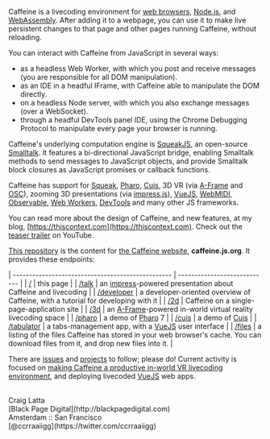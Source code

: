 Caffeine is a livecoding environment for [web browsers](https://developer.mozilla.org/en-US), [Node.js](https://en.wikipedia.org/wiki/Node.js), and [WebAssembly](https://en.wikipedia.org/wiki/WebAssembly). After adding it to a webpage, you can use it to make live persistent changes to that page and other pages running Caffeine, without reloading.

You can interact with Caffeine from JavaScript in several ways:

- as a headless Web Worker, with which you post and receive messages (you are responsible for all DOM manipulation).
- as an IDE in a headful IFrame, with Caffeine able to manipulate the DOM directly.
- on a headless Node server, with which you also exchange messages (over a WebSocket).
- through a headful DevTools panel IDE, using the Chrome Debugging Protocol to manipulate every page your browser is running.

Caffeine's underlying computation engine is [SqueakJS](https://squeak.js.org), an open-source [Smalltalk](https://en.wikipedia.org/wiki/Smalltalk). It features a bi-directional JavaScript bridge, enabling Smalltalk methods to send messages to JavaScript objects, and provide Smalltalk block closures as JavaScript promises or callback functions.

Caffeine has support for [Squeak](http://squeak.org), [Pharo](https://pharo.org), [Cuis](http://cuis-smalltalk.org), 3D VR (via [A-Frame](https://aframe.io) and [OSC](http://opensoundcontrol.org)), zooming 3D presentations (via [impress.js](https://impress.js.org)), [VueJS](https://vuejs.org), [WebMIDI](https://github.com/djipco/webmidi), [Observable](https://observablehq.com), [Web Workers](https://developer.mozilla.org/en-US/docs/Web/API/Web_Workers_API), [DevTools](https://chrome.google.com/webstore/detail/caffeine/jhbbonmkjnodgkammmgfhaljmicpeakb) and many other JS frameworks.

You can read more about the design of Caffeine, and new features, at my blog, [https://thiscontext.com](https://thiscontext.com). Check out the [teaser trailer](https://www.youtube.com/watch?v=8VzXmgAQWjc&t=8s) on YouTube.

[This repository](https://github.com/ccrraaiigg/caffeine) is the content for [the Caffeine website](https://caffeine.js.org), **caffeine.js.org**. It provides these endpoints:

| ------------------------------------------------- | ---------------------------- |
| [/](https://caffeine.js.org/)                     | this page  |
| [/talk](https://caffeine.js.org/talk)             | an [impress](https://impress.js.org)-powered presentation about Caffeine and livecoding |
| [/developer](https://caffeine.js.org/developer)   | a developer-oriented overview of Caffeine, with a tutorial for developing with it |
| [/2d](https://caffeine.js.org/2d)               | Caffeine on a single-page-application site |
| [/3d](https://caffeine.js.org/3d)       | an [A-Frame](https://aframe.io)-powered in-world virtual reality livecoding space |
| [/pharo](https://caffeine.js.org/pharo)           | a demo of [Pharo](https://pharo.org) 7 |
| [/cuis](https://caffeine.js.org/cuis)             | a demo of [Cuis](http://cuis-smalltalk.org) |
| [/tabulator](https://caffeine.js.org/tabulator)   | a tabs-management app, with a [VueJS](https://vuejs.org) user interface |
| [/files](https://caffeine.js.org/files)           | a listing of the files Caffeine has stored in your web browser's cache. You can download files from it, and drop new files into it. |

There are [issues](https://github.com/ccrraaiigg/caffeine/issues) and [projects](https://github.com/ccrraaiigg/caffeine/projects) to follow; please do! Current activity is focused on [making Caffeine a productive in-world VR livecoding environment](https://github.com/ccrraaiigg/caffeine/projects/1), and deploying livecoded [VueJS](https://vuejs.org) web apps.


<br>
Craig Latta
<br>
[Black Page Digital](http://blackpagedigital.com)
<br>
Amsterdam :: San Francisco
<br>
[@ccrraaiigg](https://twitter.com/ccrraaiigg)

